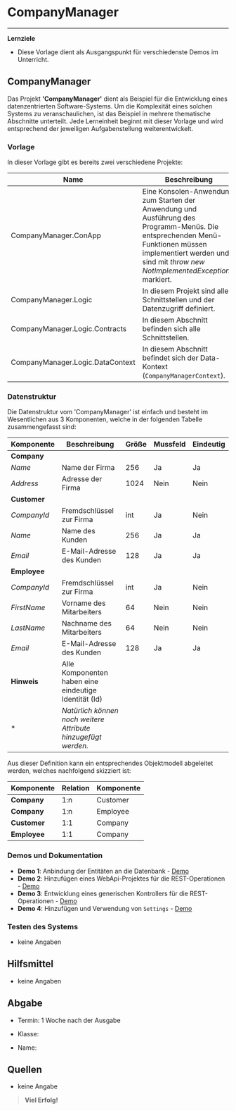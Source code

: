 # CompanyManager

---

**Lernziele**

- Diese Vorlage dient als Ausgangspunkt für verschiedenste Demos im Unterricht.

## CompanyManager

Das Projekt **'CompanyManager'** dient als Beispiel für die Entwicklung eines datenzentrierten Software-Systems. Um die Komplexität eines solchen Systems zu veranschaulichen, ist das Beispiel in mehrere thematische Abschnitte unterteilt. Jede Lerneinheit beginnt mit dieser Vorlage und wird entsprechend der jeweiligen Aufgabenstellung weiterentwickelt.

### Vorlage

In dieser Vorlage gibt es bereits zwei verschiedene Projekte:

| Name | Beschreibung |
|------|------------- |
| CompanyManager.ConApp | Eine Konsolen-Anwendung zum Starten der Anwendung und Ausführung des Programm-Menüs. Die entsprechenden Menü-Funktionen müssen implementiert werden und sind mit *throw new NotImplementedException()* markiert. |
| CompanyManager.Logic | In diesem Projekt sind alle Schnittstellen und der Datenzugriff definiert. |
| CompanyManager.Logic.Contracts   | In diesem Abschnitt befinden sich alle Schnittstellen. |
| CompanyManager.Logic.DataContext | In diesem Abschnitt befindet sich der Data-Kontext (`CompanyManagerContext`). |

### Datenstruktur

Die Datenstruktur vom 'CompanyManager' ist einfach und besteht im Wesentlichen aus 3 Komponenten, welche in der folgenden Tabelle zusammengefasst sind:

| Komponente   | Beschreibung                                                  | Größe | Mussfeld | Eindeutig |
| ------------ | ------------------------------------------------------------- | ----- | -------- | --------- |
| **Company**  |                                                               |       |          |           |
| *Name*       | Name der Firma                                                | 256   | Ja       | Ja        |
| *Address*    | Adresse der Firma                                             | 1024  | Nein     | Nein      |
| **Customer** |                                                               |       |          |           |
| *CompanyId*  | Fremdschlüssel zur Firma                                      | int   | Ja       | Nein      |
| *Name*       | Name des Kunden                                               | 256   | Ja       | Ja        |
| *Email*      | E-Mail-Adresse des Kunden                                     | 128   | Ja       | Ja        |
| **Employee** |                                                               |       |          |           |
| *CompanyId*  | Fremdschlüssel zur Firma                                      | int   | Ja       | Nein      |
| *FirstName*  | Vorname des Mitarbeiters                                      | 64    | Nein     | Nein      |
| *LastName*   | Nachname des Mitarbeiters                                     | 64    | Nein     | Nein      |
| *Email*      | E-Mail-Adresse des Kunden                                     | 128   | Ja       | Ja        |
| **Hinweis**  | Alle Komponenten haben eine eindeutige Identität (Id)         |       |          |           |
| \*           | *Natürlich können noch weitere Attribute hinzugefügt werden.* |       |          |           |

Aus dieser Definition kann ein entsprechendes Objektmodell abgeleitet werden, welches nachfolgend skizziert ist:

| Komponente   | Relation | Komponente |
| ------------ | -------- | ---------- |
| **Company**  | 1:n      | Customer   |
| **Company**  | 1:n      | Employee   |
| **Customer** | 1:1      | Company    |
| **Employee** | 1:1      | Company    |

### Demos und Dokumentation

- **Demo 1**: Anbindung der Entitäten an die Datenbank - [Demo](https://github.com/leoggehrer/CompanyManagerWithSqlite)
- **Demo 2**: Hinzufügen eines WebApi-Projektes für die REST-Operationen - [Demo](https://github.com/leoggehrer/CompanyManagerWithWebApi)
- **Demo 3**: Entwicklung eines generischen Kontrollers für die REST-Operationen - [Demo](https://github.com/leoggehrer/CompanyManagerWithWebApiGeneric)
- **Demo 4**: Hinzufügen und Verwendung von `Settings` - [Demo](https://github.com/leoggehrer/CompanyManagerWithWebApiGeneric)


### Testen des Systems

- keine Angaben

## Hilfsmittel

- keine Angaben

## Abgabe

- Termin: 1 Woche nach der Ausgabe

- Klasse:

- Name:

## Quellen

- keine Angabe

> **Viel Erfolg!**

